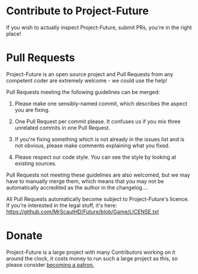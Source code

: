 Contribute to Project-Future
===================

If you wish to actually inspect Project-Future, submit PRs, you're in the right place!

Pull Requests
=============

Project-Future is an open source project and Pull Requests from any competent coder are extremely welcome - we could use the help!


Pull Requests meeting the following guidelines can be merged:

1. Please make one sensibly-named commit, which describes the aspect you are fixing.

2. One Pull Request per commit please. It confuses us if you mix three unrelated commits in one Pull Request.

3. If you're fixing something which is not already in the issues list and is not obvious, please make comments explaining what you fixed.

4. Please respect our code style. You can see the style by looking at existing sources.

Pull Requests not meeting these guidelines are also welcomed, but we may have to manually merge them, which means that you may not be automatically accredited as the author in the changelog....

All Pull Requests automatically become subject to Project-Future's licence. If you're interested in the legal stuff, it's here: https://github.com/MrScautHD/Future/blob/Game/LICENSE.txt

Donate
======

Project-Future is a large project with many Contributors working on it around the clock, it costs money to run such a large project as this, so please consider [becoming a patron.](https://www.google.com/search?client=firefox-b-d&q=test)
